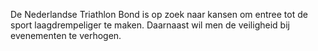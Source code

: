 De Nederlandse Triathlon Bond is op zoek naar kansen om entree tot de sport laagdrempeliger te maken. Daarnaast wil men de 
veiligheid bij evenementen te verhogen.
